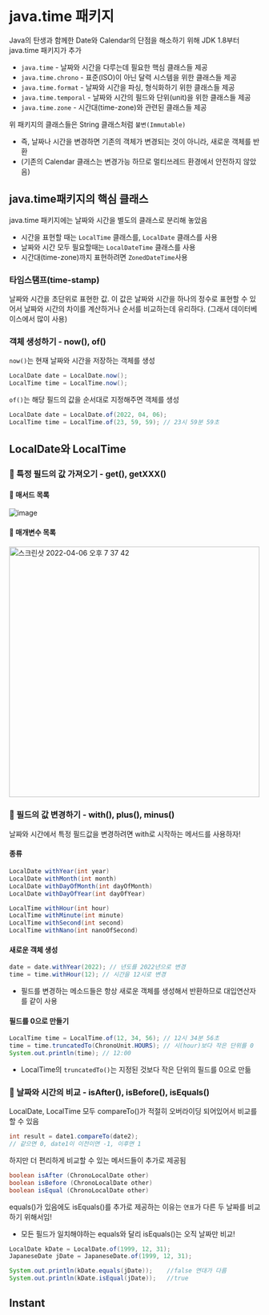 # java.time 패키지

Java의 탄생과 함께한 Date와 Calendar의 단점을 해소하기 위해 JDK 1.8부터 java.time 패키지가 추가

* ```java.time``` - 날짜와 시간을 다루는데 필요한 핵심 클래스들 제공
* ```java.time.chrono``` - 표준(ISO)이 아닌 달력 시스템을 위한 클래스들 제공
* ```java.time.format``` - 날짜와 시간을 파싱, 형식화하기 위한 클래스들 제공
* ```java.time.temporal``` - 날짜와 시간의 필드와 단위(unit)을 위한 클래스들 제공
* ```java.time.zone``` - 시간대(time-zone)와 관련된 클래스들 제공

위 패키지의 클래스들은 String 클래스처럼 ```불변(Immutable)```
* 즉, 날짜나 시간을 변경하면 기존의 객체가 변경되는 것이 아니라, 새로운 객체를 반환
* (기존의 Calendar 클래스는 변경가능 하므로 멀티쓰레드 환경에서 안전하지 않았음)

## java.time패키지의 핵심 클래스

java.time 패키지에는 날짜와 시간을 별도의 클래스로 분리해 놓았음  
* 시간을 표현할 때는 ```LocalTime``` 클래스를, ```LocalDate``` 클래스를 사용  
* 날짜와 시간 모두 필요할때는 ```LocalDateTime``` 클래스를 사용
* 시간대(time-zone)까지 표현하려면 ```ZonedDateTime```사용

### 타임스탬프(time-stamp)

날짜와 시간을 초단위로 표현한 값.
이 값은 날짜와 시간을 하나의 정수로 표현할 수 있어서 날짜와 시간의 차이를 계산하거나 순서를 비교하는데 유리하다. (그래서 데이터베이스에서 많이 사용)

### 객체 생성하기 - now(), of()

```now()```는 현재 날짜와 시간을 저장하는 객체를 생성
```java
LocalDate date = LocalDate.now();
LocalTime time = LocalTime.now();
```

```of()```는 해당 필드의 값을 순서대로 지정해주면 객체를 생성
```java
LocalDate date = LocalDate.of(2022, 04, 06); 
LocalTime time = LocalTime.of(23, 59, 59); // 23시 59분 59초
```

## LocalDate와 LocalTime

### 🤖 특정 필드의 값 가져오기 - get(), getXXX()

#### 📌 매서드 목록
![image](https://user-images.githubusercontent.com/97823928/161956393-35516d5e-02fd-4e93-8e80-136e3150c088.png)

#### 📌 매개변수 목록
<img width="500" alt="스크린샷 2022-04-06 오후 7 37 42" src="https://user-images.githubusercontent.com/97823928/161956759-e6e2f06e-1e42-412e-aa11-2780cf2d42e4.png">

### 🤖 필드의 값 변경하기 - with(), plus(), minus()

날짜와 시간에서 특정 필드값을 변경하려면 with로 시작하는 메서드를 사용하자!

#### 종류

```java
LocalDate withYear(int year)  
LocalDate withMonth(int month)  
LocalDate withDayOfMonth(int dayOfMonth)  
LocalDate withDayOfYear(int dayOfYear)  

LocalTime withHour(int hour)  
LocalTime withMinute(int minute)  
LocalTime withSecond(int second)  
LocalTime withNano(int nanoOfSecond)
```

#### 새로운 객체 생성
```java
date = date.withYear(2022); // 년도를 2022년으로 변경
time = time.withHour(12); // 시간을 12시로 변경
```

* 필드를 변경하는 메소드들은 항상 새로운 객체를 생성해서 반환하므로 대입연산자를 같이 사용

#### 필드를 0으로 만들기

```java
LocalTime time = LocalTime.of(12, 34, 56); // 12시 34분 56초
time = time.truncatedTo(ChronoUnit.HOURS); // 시(hour)보다 작은 단위를 0
System.out.println(time); // 12:00
```
* LocalTime의 ```truncatedTo()```는 지정된 것보다 작은 단위의 필드를 0으로 만듦

### 🤖 날짜와 시간의 비교 - isAfter(), isBefore(), isEquals()

LocalDate, LocalTime 모두 compareTo()가 적절히 오버라이딩 되어있어서 비교를 할 수 있음

```java
int result = date1.compareTo(date2);
// 같으면 0, date1이 이전이면 -1, 이후면 1
```

하지만 더 편리하게 비교할 수 있는 메서드들이 추가로 제공됨

```java
boolean isAfter (ChronoLocalDate other)
boolean isBefore (ChronoLocalDate other)
boolean isEqual (ChronoLocalDate other)
```

equals()가 있음에도 isEquals()를 추가로 제공하는 이유는 ```연표```가 다른 두 날짜를 비교하기 위해서임!
* 모든 필드가 일치해야하는 equals와 달리 isEquals()는 오직 날짜만 비교!
```java
LocalDate kDate = LocalDate.of(1999, 12, 31);
JapaneseDate jDate = JapaneseDate.of(1999, 12, 31);

System.out.println(kDate.equals(jDate));	//false 연대가 다름
System.out.println(kDate.isEqual(jDate));	//true
```

## Instant

